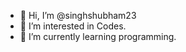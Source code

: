 - 👋 Hi, I’m @singhshubham23
- 👀 I’m interested in Codes.
- 🌱 I’m currently learning programming.

<!---
singhshubham23/singhshubham23 is a ✨ special ✨ repository because its `README.md` (this file) appears on your GitHub profile.
You can click the Preview link to take a look at your changes.
--->
